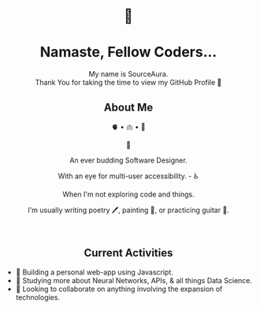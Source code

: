 <!-- Profile Picture and Title -->

<h1 align="center">
  <span> 🌹 </span>
   <br>
    <!-- <img src="https://raw.githubusercontent.com/MartinHeinz/MartinHeinz/master/wave.gif" width="50px"> -->
  <h1 align="center">Namaste, Fellow Coders...</h1>
</h1>

<!-- Introduction -->
<div align='center'>
  <div size='16px' align="center"> My name is SourceAura. 
    <br>
    Thank You for taking the time to view my GitHub Profile 🙏 
  </div>
</div>

<!-- About Me Section -->
<h2 align="center"> About Me  </h2>
<p align="center">
  🫀 • 🫁 • 🧠
</p>
<p align="center">
  🌱  
</p>
<p align="center">
  An ever budding Software Designer. 
</p>
<p align="center">
  With an eye for multi-user accessibility. - ♿️
</p>
<p align="center"> 
  When I'm not exploring code and things. 
</p>
<p align="center">
  I'm usually writing poetry 🖊, painting 🎨, or practicing guitar 🎸. 
</p>
<br>
<!-- Current Activities -->
<h2 align="center"> Current Activities </h2>
<ul>
  <li>🔭 Building a personal web-app using Javascript.</li>
  <li>🌱 Studying more about Neural Networks, APIs, & all things Data Science.</li>
  <li>🤝 Looking to collaborate on anything involving the expansion of technologies.</li>
</ul>



